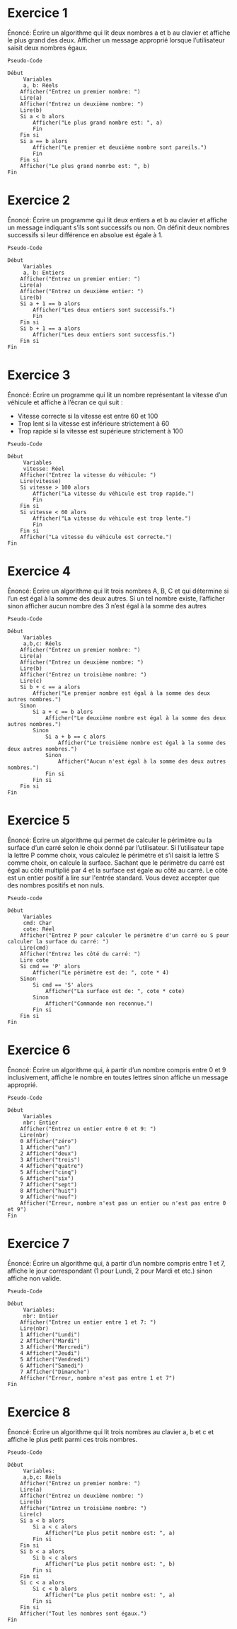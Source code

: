 # Exercice 1

Énoncé: Écrire un algorithme qui lit deux nombres a et b au clavier et affiche le plus grand des deux. Afficher
un message approprié lorsque l’utilisateur saisit deux nombres égaux.
```
Pseudo-Code

Début
     Variables
     a, b: Réels
    Afficher("Entrez un premier nombre: ")
    Lire(a)
    Afficher("Entrez un deuxième nombre: ")
    Lire(b)
    Si a < b alors
        Afficher("Le plus grand nombre est: ", a)
        Fin
    Fin si
    Si a == b alors
        Afficher("Le premier et deuxième nombre sont pareils.")
        Fin
    Fin si
    Afficher("Le plus grand nomrbe est: ", b)
Fin
```
# Exercice 2

Énoncé: Écrire un programme qui lit deux entiers a et b au clavier et affiche un message indiquant s’ils sont
successifs ou non. On définit deux nombres successifs si leur différence en absolue est égale à 1.
```
Pseudo-Code

Début
     Variables
     a, b: Entiers
    Afficher("Entrez un premier entier: ")
    Lire(a)
    Afficher("Entrez un deuxième entier: ")
    Lire(b)
    Si a + 1 == b alors
        Afficher("Les deux entiers sont successifs.")
        Fin
    Fin si
    Si b + 1 == a alors
        Afficher("Les deux entiers sont successfis.")
    Fin si
Fin
```
# Exercice 3

Énoncé: Écrire un programme qui lit un nombre représentant la vitesse d’un véhicule et affiche à l’écran ce qui
suit :
-  Vitesse correcte si la vitesse est entre 60 et 100
-  Trop lent si la vitesse est inférieure strictement à 60
-  Trop rapide si la vitesse est supérieure strictement à 100
```
Pseudo-Code

Début
     Variables
     vitesse: Réel
    Afficher("Entrez la vitesse du véhicule: ")
    Lire(vitesse)
    Si vitesse > 100 alors
        Afficher("La vitesse du véhicule est trop rapide.")
        Fin
    Fin si
    Si vitesse < 60 alors
        Afficher("La vitesse du véhicule est trop lente.")
        Fin
    Fin si
    Afficher("La vitesse du véhicule est correcte.")
Fin
```
# Exercice 4

Énoncé: Écrire un algorithme qui lit trois nombres A, B, C et qui détermine si l’un est égal à la somme des
deux autres. Si un tel nombre existe, l’afficher sinon afficher aucun nombre des 3 n’est égal à la
somme des autres
```
Pseudo-Code

Début
     Variables
     a,b,c: Réels
    Afficher("Entrez un premier nombre: ")
    Lire(a)
    Afficher("Entrez un deuxième nombre: ")
    Lire(b)
    Afficher("Entrez un troisième nombre: ")
    Lire(c)
    Si b + c == a alors
        Afficher("Le premier nombre est égal à la somme des deux autres nombres.")
    Sinon
        Si a + c == b alors
            Afficher("Le deuxième nombre est égal à la somme des deux autres nombres.")
        Sinon
            Si a + b == c alors
                Afficher("Le troisième nombre est égal à la somme des deux autres nombres.")
            Sinon
                Afficher("Aucun n'est égal à la somme des deux autres nombres.")
            Fin si
        Fin si
    Fin si
Fin
```
# Exercice 5

Énoncé: Écrire un algorithme qui permet de calculer le périmètre ou la surface d’un carré selon le choix donné
par l’utilisateur. Si l’utilisateur tape la lettre P comme choix, vous calculez le périmètre et s’il saisit la
lettre S comme choix, on calcule la surface. Sachant que le périmètre du carré est égal au côté
multiplié par 4 et la surface est égale au côté au carré. Le côté est un entier positif à lire sur l'entrée
standard. Vous devez accepter que des nombres positifs et non nuls.
```
Pseudo-code

Début
     Variables
     cmd: Char
     cote: Réel
    Afficher("Entrez P pour calculer le périmètre d'un carré ou S pour calculer la surface du carré: ")
    Lire(cmd)
    Afficher("Entrez les côté du carré: ")
    Lire cote
    Si cmd == 'P' alors
        Afficher("Le périmètre est de: ", cote * 4)
    Sinon
        Si cmd == 'S' alors
            Afficher("La surface est de: ", cote * cote)
        Sinon
            Afficher("Commande non reconnue.")
        Fin si
    Fin si
Fin
```
# Exercice 6

Énoncé: Écrire un algorithme qui, à partir d’un nombre compris entre 0 et 9 inclusivement, affiche le nombre
en toutes lettres sinon affiche un message approprié.
```
Pseudo-Code

Début
     Variables
     nbr: Entier
    Afficher("Entrez un entier entre 0 et 9: ")
    Lire(nbr)
    0 Afficher("zéro")
    1 Afficher("un")
    2 Afficher("deux")
    3 Afficher("trois")
    4 Afficher("quatre")
    5 Afficher("cinq")
    6 Afficher("six")
    7 Afficher("sept")
    8 Afficher("huit")
    9 Afficher("neuf")
    Afficher("Erreur, nombre n'est pas un entier ou n'est pas entre 0 et 9")
Fin
```
# Exercice 7

Énoncé: Écrire un algorithme qui, à partir d’un nombre compris entre 1 et 7, affiche le jour correspondant (1
pour Lundi, 2 pour Mardi et etc.) sinon affiche non valide.
```
Pseudo-Code

Début
     Variables:
     nbr: Entier
    Afficher("Entrez un entier entre 1 et 7: ")
    Lire(nbr)
    1 Afficher("Lundi")
    2 Afficher("Mardi")
    3 Afficher("Mercredi")
    4 Afficher("Jeudi")
    5 Afficher("Vendredi")
    6 Afficher("Samedi")
    7 Afficher("Dimanche")
    Afficher("Erreur, nombre n'est pas entre 1 et 7")
Fin
```
# Exercice 8

Énoncé: Écrire un algorithme qui lit trois nombres au clavier a, b et c et affiche le plus petit parmi ces trois
nombres.
```
Pseudo-Code

Début
     Variables:
     a,b,c: Réels
    Afficher("Entrez un premier nombre: ")
    Lire(a)
    Afficher("Entrez un deuxième nombre: ")
    Lire(b)
    Afficher("Entrez un troisième nombre: ")
    Lire(c)
    Si a < b alors
        Si a < c alors
            Afficher("Le plus petit nombre est: ", a)
        Fin si
    Fin si
    Si b < a alors
        Si b < c alors
            Afficher("Le plus petit nombre est: ", b)
        Fin si
    Fin si
    Si c < a alors
        Si c < b alors
            Afficher("Le plus petit nombre est: ", a)
        Fin si
    Fin si
    Afficher("Tout les nombres sont égaux.")
Fin
```

